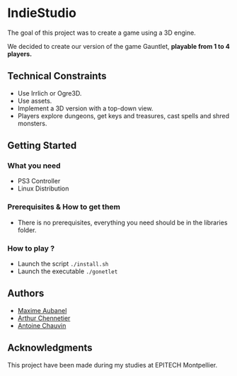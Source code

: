 # IndieStudio

The goal of this project was to create a game using a 3D engine.

We decided to create our version of the game Gauntlet, **playable from 1 to 4 players.**

## Technical Constraints

- Use Irrlich or Ogre3D.
- Use assets.
- Implement a 3D version with a top-down view.
- Players explore dungeons, get keys and treasures, cast spells and shred monsters.

## Getting Started

### What you need

- PS3 Controller
- Linux Distribution

### Prerequisites & How to get them

* There is no prerequisites, everything you need should be in the libraries folder.

### How to play ?

- Launch the script `./install.sh`
- Launch the executable `./gonetlet`

## Authors

* [Maxime Aubanel](https://github.com/MaximeAubanel)
* [Arthur Chennetier](https://github.com/arthurChennetier)
* [Antoine Chauvin](https://github.com/antoine340)

## Acknowledgments

This project have been made during my studies at EPITECH Montpellier.
